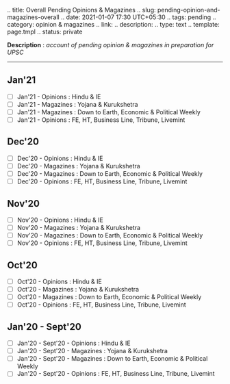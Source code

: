 .. title: Overall Pending Opinions & Magazines
.. slug: pending-opinion-and-magazines-overall
.. date: 2021-01-07 17:30 UTC+05:30
.. tags: pending
.. category: opinion & magazines
.. link: 
.. description: 
.. type: text
.. template: page.tmpl
.. status: private

**Description** : *account of pending opinion & magazines in preparation for UPSC*

***
<!-- TEASER_END -->

## Jan'21
- [ ] Jan'21 - Opinions : Hindu & IE
- [ ] Jan'21 - Magazines : Yojana & Kurukshetra
- [ ] Jan'21 - Magazines : Down to Earth, Economic & Political Weekly
- [ ] Jan'21 - Opinions : FE, HT, Business Line, Tribune, Livemint

## Dec'20
- [ ] Dec'20 - Opinions : Hindu & IE
- [ ] Dec'20 - Magazines : Yojana & Kurukshetra
- [ ] Dec'20 - Magazines : Down to Earth, Economic & Political Weekly
- [ ] Dec'20 - Opinions : FE, HT, Business Line, Tribune, Livemint

## Nov'20
- [ ] Nov'20 - Opinions : Hindu & IE
- [ ] Nov'20 - Magazines : Yojana & Kurukshetra
- [ ] Nov'20 - Magazines : Down to Earth, Economic & Political Weekly
- [ ] Nov'20 - Opinions : FE, HT, Business Line, Tribune, Livemint

## Oct'20
- [ ] Oct'20 - Opinions : Hindu & IE
- [ ] Oct'20 - Magazines : Yojana & Kurukshetra
- [ ] Oct'20 - Magazines : Down to Earth, Economic & Political Weekly
- [ ] Oct'20 - Opinions : FE, HT, Business Line, Tribune, Livemint

## Jan'20 - Sept'20
- [ ] Jan'20 - Sept'20 - Opinions : Hindu & IE
- [ ] Jan'20 - Sept'20 - Magazines : Yojana & Kurukshetra
- [ ] Jan'20 - Sept'20 - Magazines : Down to Earth, Economic & Political Weekly
- [ ] Jan'20 - Sept'20 - Opinions : FE, HT, Business Line, Tribune, Livemint
